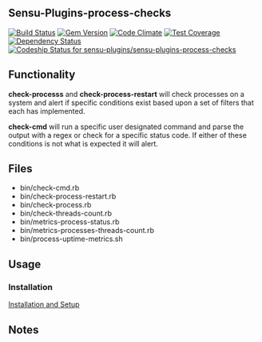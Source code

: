 ## Sensu-Plugins-process-checks

[![Build Status](https://travis-ci.org/sensu-plugins/sensu-plugins-process-checks.svg?branch=master)](https://travis-ci.org/sensu-plugins/sensu-plugins-process-checks)
[![Gem Version](https://badge.fury.io/rb/sensu-plugins-process-checks.svg)](http://badge.fury.io/rb/sensu-plugins-process-checks)
[![Code Climate](https://codeclimate.com/github/sensu-plugins/sensu-plugins-process-checks/badges/gpa.svg)](https://codeclimate.com/github/sensu-plugins/sensu-plugins-process-checks)
[![Test Coverage](https://codeclimate.com/github/sensu-plugins/sensu-plugins-process-checks/badges/coverage.svg)](https://codeclimate.com/github/sensu-plugins/sensu-plugins-process-checks)
[![Dependency Status](https://gemnasium.com/sensu-plugins/sensu-plugins-process-checks.svg)](https://gemnasium.com/sensu-plugins/sensu-plugins-process-checks)
[ ![Codeship Status for sensu-plugins/sensu-plugins-process-checks](https://codeship.com/projects/feb27000-d25e-0132-6aab-4ad10baf29cc/status?branch=master)](https://codeship.com/projects/77521)

## Functionality

**check-processs** and **check-process-restart**  will check processes on a system and alert if specific conditions exist based upon a set of filters that each has implemented.

**check-cmd** will run a specific user designated command and parse the output with a regex or check for a specific status code.  If either of these conditions is not what is expected it will alert.

## Files
 * bin/check-cmd.rb
 * bin/check-process-restart.rb
 * bin/check-process.rb
 * bin/check-threads-count.rb
 * bin/metrics-process-status.rb
 * bin/metrics-processes-threads-count.rb
 * bin/process-uptime-metrics.sh

## Usage

### Installation

[Installation and Setup](https://github.com/sensu-plugins/documentation/blob/master/user_docs/installation_instructions.md)

## Notes
